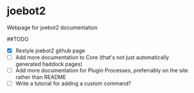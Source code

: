 joebot2
=======

Webpage for joebot2 documentation

##TODO
- [x] Restyle joebot2 github page
- [ ] Add more documentation to Core (that's not just automatically generated haddock pages)
- [ ] Add more documentation for Plugin Processes, preferrably on the site rather than README
- [ ] Write a tutorial for adding a custom command?
